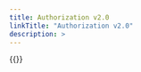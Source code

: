 ```yaml
---
title: Authorization v2.0
linkTitle: "Authorization v2.0"
description: >
---
```

{{<include  file="content/v1/getting-started/upgrade/operator/authorization_upgrade.md" >}}
